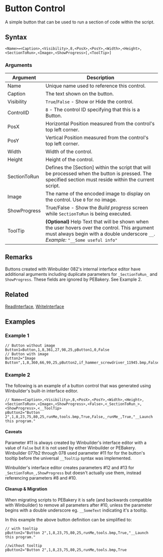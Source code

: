# Button Control

A simple button that can be used to run a section of code within the script.

## Syntax

```pebakery
<Name>=<Caption>,<Visibility>,8,<PosX>,<PosY>,<Width>,<Height>,<SectionToRun>,<Image>,<ShowProgress>[,<ToolTip>]
```

### Arguments

| Argument | Description |
| --- | --- |
| Name | Unique name used to reference this control. |
| Caption | The text shown on the button. |
| Visibility | `True`/`False` - Show or Hide the control. |
| ControlID | `8` - The control ID specifying that this is a Button. |
| PosX | Horizontal Position measured from the control's top left corner. |
| PosY | Vertical Position measured from the control's top left corner. |
| Width | Width of the control. |
| Height | Height of the control. |
| SectionToRun | Defines the [Section] within the script that will be processed when the button is pressed. The specified section must reside within the current script. |
| Image | The name of the encoded image to display on the control. Use `0` for no image. |
| ShowProgress | True/False - Show the *Build progress* screen while `SectionToRun` is being executed. |
| ToolTip | **(Optional)** Help Text that will be shown when the user hovers over the control. This argument must always begin with a double underscore `__`. *Example:* `"__Some useful info"` |

## Remarks

Buttons created with Winbuilder 082's internal interface editor have additional arguments including duplicate parameters for `_SectionToRun_` and `ShowProgress`. These fields are ignored by PEBakery. See Example 2.

## Related

[ReadInterface](/Commands/Interface/ReadInterface.md), [WriteInterface](/Commands/Interface/WriteInterface.md)

## Examples

### Example 1

```pebakery
// Button without image
Button1=Button,1,8,361,27,98,25,pButton1,0,False
// Button with image
Button2="Image Button",1,8,360,66,99,25,pButton2,if_hammer_screwdriver_11945.bmp,False
```

### Example 2

The following is an example of a button control that was generated using Winbuilder's built-in interface editor.

```pebakery
// Name=<Caption>,<Visibility>,8,<PosX>,<PosY>,<Width>,<Height>,<SectionToRun>,<Image>,<ShowProgress>,<False>,<_SectionToRun_>,<ShowProgress>,<__ToolTip>
pButton2="Button 2",1,8,23,75,80,25,runMe,tools.bmp,True,False,_runMe_,True,"__Launch this program."
```

#### Caveats

Parameter #11 is always created by Winbuilder's interface editor with a value of `False` but it is not used by either Winbuilder or PEBakery. Winbuilder 077b2 through 078 used parameter #11 for for the button's tooltip before the universal `__Tooltip` syntax was implemented.

Winbuilder's interface editor creates parameters #12 and #13 for `_SectionToRun_,ShowProgress`  but doesn't actually use them, instead referencing parameters #8 and #10.

#### Cleanup & Migration

When migrating scripts to PEBakery it is safe (and backwards compatible with Winbuilder) to remove all parameters after #10, unless the parameter begins with a double underscore eg. `__SomeText` indicating it's a tooltip.

In this example the above button definition can be simplified to:

```pebakery
// with tooltip
pButton2="Button 2",1,8,23,75,80,25,runMe,tools.bmp,True,"__Launch this program."

//without tooltip
pButton2="Button 2",1,8,23,75,80,25,runMe,tools.bmp,True
```
